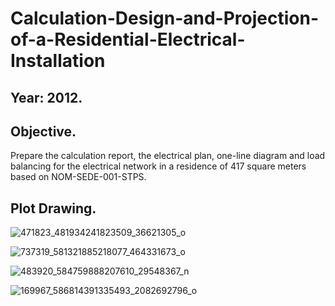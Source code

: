 # Calculation-Design-and-Projection-of-a-Residential-Electrical-Installation

## Year: 2012. 

## Objective.

Prepare the calculation report, the electrical plan, one-line diagram and load balancing for the electrical network in a residence of 417 square meters based on NOM-SEDE-001-STPS.

## Plot Drawing. 

![471823_481934241823509_36621305_o](https://github.com/Lechuga-Geronimo/Calculation-Design-and-Projection-of-a-Residential-Electrical-Installation/assets/142461885/ca25d48f-841f-4f98-8285-588bb82e2768)

![737319_581321885218077_464331673_o](https://github.com/Lechuga-Geronimo/Calculation-Design-and-Projection-of-a-Residential-Electrical-Installation/assets/142461885/dd94d279-e0ac-4b22-a007-639e0ded4730)

![483920_584759888207610_29548367_n](https://github.com/Lechuga-Geronimo/Calculation-Design-and-Projection-of-a-Residential-Electrical-Installation/assets/142461885/32bb4826-47b6-42d3-847e-5df934ca5617)

![169967_586814391335493_2082692796_o](https://github.com/Lechuga-Geronimo/Calculation-Design-and-Projection-of-a-Residential-Electrical-Installation/assets/142461885/3d6a8e37-4497-4e9b-92fe-96d4e96ebf0d)
